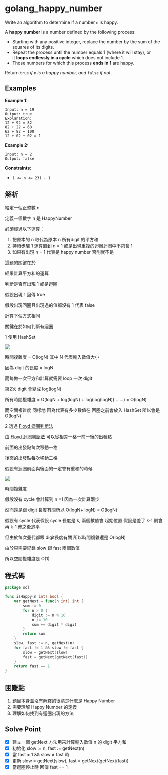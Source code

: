 # golang_happy_number

Write an algorithm to determine if a number `n` is happy.

A **happy number** is a number defined by the following process:

- Starting with any positive integer, replace the number by the sum of the squares of its digits.
- Repeat the process until the number equals 1 (where it will stay), or it **loops endlessly in a cycle** which does not include 1.
- Those numbers for which this process **ends in 1** are happy.

Return `true` *if* `n` *is a happy number, and* `false` *if not*.

## Examples

**Example 1:**

```
Input: n = 19
Output: true
Explanation:
12 + 92 = 82
82 + 22 = 68
62 + 82 = 100
12 + 02 + 02 = 1

```

**Example 2:**

```
Input: n = 2
Output: false

```

**Constraints:**

- `1 <= n <= 231 - 1`

## 解析

給定一個正整數 n

定義一個數字 n 是 HappyNumber

必須經過以下運算：

1. 把原本的 n 取代為原本 n 所有digit 的平方和
2. 持續步驟 1 運算直到 n = 1  或是出現重複的迴圈迴圈中不包含 1
3.  如果有出現 n = 1 代表是 happy number 否則就不是

這題的關鍵在於

經果計算平方和的運算

判斷是否有出現 1 或是迴圈

假設出現 1 回傳 true 

假設出現回圈且出現過的值都沒有 1 代表 false

計算下個方式相同

關鍵在於如何判斷有迴圈

1 使用 HashSet

![](https://i.imgur.com/hMHhCCZ.png)


時間複雜度 = O(logN) 其中 N 代表輸入數值大小

因為 digit 的長度 = logN 

而每做一次平方和計算就需要 loop 一次 digit

第2次 digit 會變成 log(logN)

所有時間複雜度 = O(logN + log(logN) + log(log(logN)) + …) = O(logN)

 而空間複雜度 同樣地 因為代表有多少數值在 回圈之前會放入 HashSet 所以會是 O(logN)

2 透過 [Floyd 迴圈判斷法](https://zh.wikipedia.org/zh-tw/Floyd%E5%88%A4%E5%9C%88%E7%AE%97%E6%B3%95)

由 [Floyd 迴圈判斷法](https://zh.wikipedia.org/zh-tw/Floyd%E5%88%A4%E5%9C%88%E7%AE%97%E6%B3%95) 可以從相差一格一前一後的出發點

前面的出發點每次移動一格

後面的出發點每次移動二格

假設有迴圈前面與後面的一定會有重和的時候

![](https://i.imgur.com/TgM87Yg.png)

時間複雜度

假設沒有 cycle 會計算到 n =1 因為一次計算兩步

然而還是跟 digit 長度有關所以 O(logN+ logN) = O(logN)

假設有 cycle 代表假設 cycle 長度是 k,  兩個數值會 起始位置 假設是差了 k-1 則會再 k-1 佈之後追平

但由於每次疊代都跟 digit長度有關 所以時間複雜還是 O(logN)

由於只需要紀錄 slow 跟 fast 兩個數值

所以空間複雜度是 O(1)

## 程式碼
```go
package sol

func isHappy(n int) bool {
	var getNext = func(n int) int {
		sum := 0
		for n > 0 {
			digit := n % 10
			n /= 10
			sum += digit * digit
		}
		return sum
	}
	slow, fast := n, getNext(n)
	for fast != 1 && slow != fast {
		slow = getNext(slow)
		fast = getNext(getNext(fast))
	}
	return fast == 1
}

```
## 困難點

1. 題目本身並沒有解釋的很清楚什麼是 Happy Number
2. 需要理解 Happy Number 的定義
3. 理解如何找到有迴圈出現的方法

## Solve Point

- [x]  建立一個 getNext 方法用來計算輸入數值 n 的 digit 平方和
- [x]  初始化 slow := n, fast := getNext(n)
- [x]  當 fast ≠ 1 && slow ≠ fast 時
- [x]  更新 slow = getNext(slow), fast = getNext(getNext(fast))
- [x]  當迴圈停止時 回傳 fast == 1